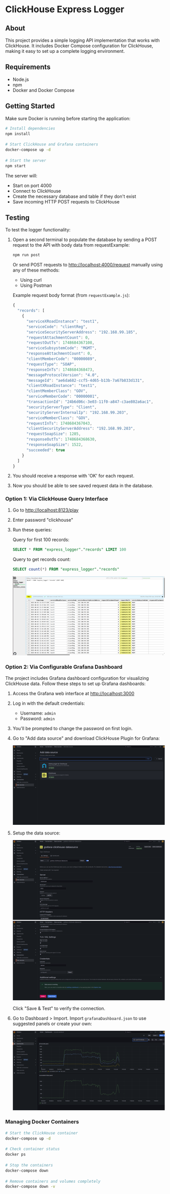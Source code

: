 # ClickHouse Express Logger

## About

This project provides a simple logging API implementation that works with
ClickHouse. It includes Docker Compose configuration for ClickHouse, making it
easy to set up a complete logging environment.

## Requirements

- Node.js
- npm
- Docker and Docker Compose

## Getting Started

Make sure Docker is running before starting the application:

```bash
# Install dependencies
npm install

# Start ClickHouse and Grafana containers
docker-compose up -d

# Start the server
npm start
```

The server will:

- Start on port 4000
- Connect to ClickHouse
- Create the necessary database and table if they don't exist
- Save incoming HTTP POST requests to ClickHouse

## Testing

To test the logger functionality:

1. Open a second terminal to populate the database by sending a POST request to
   the API with body data from requestExample:

   ```bash
   npm run post
   ```

   Or send POST requests to <http://localhost:4000/request> manually using any
   of these methods:

   - Using curl
   - Using Postman

   Example request body format (from `requestExample.js`):

   ```javascript
   {
     "records": [
       {
         "serviceXRoadInstance": "test1",
         "serviceCode": "clientReg",
         "serviceSecurityServerAddress": "192.168.99.185",
         "requestAttachmentCount": 0,
         "requestOutTs": 1748684367108,
         "serviceSubsystemCode": "MGMT",
         "responseAttachmentCount": 0,
         "clientMemberCode": "00000089",
         "requestType": "SOAP",
         "responseInTs": 1748684368473,
         "messageProtocolVersion": "4.0",
         "messageId": "ae6da682-ccf5-4d65-b13b-7a67b833d131",
         "clientXRoadInstance": "test1",
         "clientMemberClass": "GOV",
         "serviceMemberCode": "00000001",
         "transactionId": "24b6d06c-3e03-11f0-a847-c3ae802a6ac1",
         "securityServerType": "Client",
         "securityServerInternalIp": "192.168.99.203",
         "serviceMemberClass": "GOV",
         "requestInTs": 1748684367043,
         "clientSecurityServerAddress": "192.168.99.203",
         "requestSoapSize": 1285,
         "responseOutTs": 1748684368630,
         "responseSoapSize": 1522,
         "succeeded": true
       }
     ]
   }
   ```

2. You should receive a response with 'OK' for each request.

3. Now you should be able to see saved request data in the database.

### Option 1: Via ClickHouse Query Interface

1. Go to <http://localhost:8123/play>
2. Enter password "clickhouse"
3. Run these queries:

   Query for first 100 records:

   ```sql
   SELECT * FROM "express_logger"."records" LIMIT 100
   ```

   Query to get records count:

   ```sql
   SELECT count(*) FROM "express_logger"."records"
   ```

   ![ClickHouse Query Interface](grafana/clickHouseQuery.png)

### Option 2: Via Configurable Grafana Dashboard

The project includes Grafana dashboard configuration for visualizing ClickHouse
data. Follow these steps to set up Grafana dashboards:

1. Access the Grafana web interface at <http://localhost:3000>
2. Log in with the default credentials:
   - Username: `admin`
   - Password: `admin`
3. You'll be prompted to change the password on first login.
4. Go to "Add data source" and download ClickHouse Plugin for Grafana:

   ![Grafana Data Source Configuration](grafana/dataSource3.png)

5. Setup the data source:

   ![Grafana Data Source Configuration](grafana/dataSource1.png)
   ![Grafana Data Source Configuration](grafana/dataSource2.png)

   Click "Save & Test" to verify the connection.

6. Go to Dashboard > Import. Import `grafanaDashboard.json` to use suggested
   panels or create your own:

   ![Grafana Dashboard Example](grafana/dashboardExample.png)

### Managing Docker Containers

```bash
# Start the ClickHouse container
docker-compose up -d

# Check container status
docker ps

# Stop the containers
docker-compose down

# Remove containers and volumes completely
docker-compose down -v
```

<!--
TODO server logging with levels

TODO env -->
